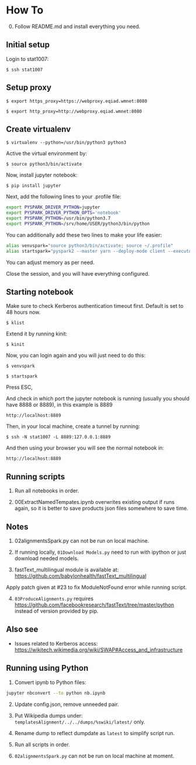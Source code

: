 How To
======

0. Follow README.md and install everything you need.

Initial setup
-------------
Login to stat1007:

```$ ssh stat1007```

Setup proxy
-----------
```
$ export https_proxy=https://webproxy.eqiad.wmnet:8080

$ export http_proxy=http://webproxy.eqiad.wmnet:8080
```

Create virtualenv
-----------------
<code>$  virtualenv --python=/usr/bin/python3 python3</code>

Active the virtual environment by:

```$ source python3/bin/activate```

Now, install jupyter notebook:

```$ pip install jupyter```

Next, add the following lines to your .profile file:

```bash
export PYSPARK_DRIVER_PYTHON=jupyter
export PYSPARK_DRIVER_PYTHON_OPTS='notebook'
export PYSPARK_PYTHON=/usr/bin/python3.7
export PYSPARK_PYTHON=/srv/home/USER/python3/bin/python
```

You can additionally add these two lines to make your life easier:

```bash
alias venvspark="source python3/bin/activate; source ~/.profile"
alias startspark="pyspark2 --master yarn --deploy-mode client --executor-memory 8g --driver-memory 8g --conf spark.dynamicAllocation.maxExecutors=128"
```
You can adjust memory as per need.

Close the session, and you will have everything configured.

Starting notebook
-----------------
Make sure to check Kerberos authentication timeout first. Default is set to 48 hours now.

```$ klist```

Extend it by running kinit:

```$ kinit```

Now, you can login again and you will just need to do this:

```$ venvspark```

```$ startspark```

Press ESC,

And check in which port the jupyter notebook is running (usually you should have 8888 or 8889), in this example is 8889

```http://localhost:8889```

Then, in your local machine, create a tunnel by running:

```$ ssh -N stat1007 -L 8889:127.0.0.1:8889```

And then using your browser you will see the normal notebook in:

```http://localhost:8889```

Running scripts
---------------
1. Run all notebooks in order.

2. 00ExtractNamedTempates.ipynb overwrites existing output if runs again, so it is better to save products json files somewhere to save time.

Notes
-----
1. 02alignmentsSpark.py can not be run on local machine.

2. If running locally, `01Download Models.py` need to run with ipython or just download needed models.

3. fastText_multilingual module is available at: https://github.com/babylonhealth/fastText_multilingual

Apply patch given at #23 to fix ModuleNotFound error while running script.

4. `03ProduceAlignments.py` requires https://github.com/facebookresearch/fastText/tree/master/python instead of version provided by pip.

Also see
--------
* Issues related to Kerberos access: https://wikitech.wikimedia.org/wiki/SWAP#Access_and_infrastructure

Running using Python
--------------------
<!--Not recommeded -->

1. Convert ipynb to Python files:
```bash
jupyter nbconvert --to python nb.ipynb
```
2. Update config.json, remove unneeded pair.

3. Put Wikipedia dumps under: `templatesAlignment/../../dumps/%swiki/latest/` only.

4. Rename dump to reflect dumpdate as `latest` to simplify script run.

5. Run all scripts in order.

6. `02alignmentsSpark.py` can not be run on local machine at moment.
